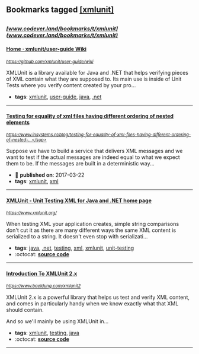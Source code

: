 ## Bookmarks tagged [[xmlunit]](https://www.codever.land/search?q=[xmlunit])

_<sup><sup>[www.codever.land/bookmarks/t/xmlunit](www.codever.land/bookmarks/t/xmlunit)</sup></sup>_
---
#### [Home · xmlunit/user-guide Wiki](https://github.com/xmlunit/user-guide/wiki)
_<sup>https://github.com/xmlunit/user-guide/wiki</sup>_

XMLUnit is a library available for Java and .NET that helps verifying pieces of XML contain what they are supposed to. Its main use is inside of Unit Tests where you verify content created by your pro...
* **tags**: [xmlunit](../tagged/xmlunit.md), [user-guide](../tagged/user-guide.md), [java](../tagged/java.md), [.net](../tagged/.net.md)
---
#### [Testing for equality of xml files having different ordering of nested elements](https://www.insystems.nl/blog/testing-for-equality-of-xml-files-having-different-ordering-of-nested-elements/)
_<sup>https://www.insystems.nl/blog/testing-for-equality-of-xml-files-having-different-ordering-of-nested-...</sup>_

Suppose we have to build a service that delivers XML messages and we want to test if the actual messages are indeed equal to what we expect them to be. If the messages are built in a deterministic way...
* :calendar: **published on**: 2017-03-22
* **tags**: [xmlunit](../tagged/xmlunit.md), [xml](../tagged/xml.md)
---
#### [XMLUnit - Unit Testing XML for Java and .NET home page](https://www.xmlunit.org/)
_<sup>https://www.xmlunit.org/</sup>_

When testing XML your application creates, simple string comparisons don't cut it as there are many different ways the same XML content is serialized to a string. It doesn't even stop with serializati...
* **tags**: [java](../tagged/java.md), [.net](../tagged/.net.md), [testing](../tagged/testing.md), [xml](../tagged/xml.md), [xmlunit](../tagged/xmlunit.md), [unit-testing](../tagged/unit-testing.md)
* :octocat: **[source code](https://github.com/xmlunit/xmlunit)**
---
#### [Introduction To XMLUnit 2.x](https://www.baeldung.com/xmlunit2)
_<sup>https://www.baeldung.com/xmlunit2</sup>_

XMLUnit 2.x is a powerful library that helps us test and verify XML content, and comes in particularly handy when we know exactly what that XML should contain.

And so we'll mainly be using XMLUnit in...
* **tags**: [xmlunit](../tagged/xmlunit.md), [testing](../tagged/testing.md), [java](../tagged/java.md)
* :octocat: **[source code](https://github.com/eugenp/tutorials/tree/master/testing-modules/xmlunit-2)**
---
